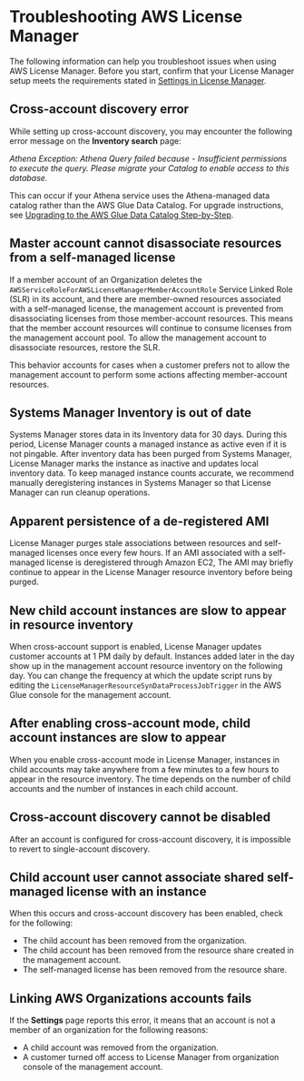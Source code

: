 # Troubleshooting AWS License Manager<a name="troubleshooting"></a>

The following information can help you troubleshoot issues when using AWS License Manager\. Before you start, confirm that your License Manager setup meets the requirements stated in [Settings in License Manager](settings.md)\.

## Cross\-account discovery error<a name="issue1"></a>

While setting up cross\-account discovery, you may encounter the following error message on the **Inventory search** page: 

*Athena Exception: Athena Query failed because \- Insufficient permissions to execute the query\. Please migrate your Catalog to enable access to this database\.* 

This can occur if your Athena service uses the Athena\-managed data catalog rather than the AWS Glue Data Catalog\. For upgrade instructions, see [Upgrading to the AWS Glue Data Catalog Step\-by\-Step](https://docs.aws.amazon.com/athena/latest/ug/glue-upgrade.html)\.

## Master account cannot disassociate resources from a self\-managed license<a name="issue3"></a>

If a member account of an Organization deletes the `AWSServiceRoleForAWSLicenseManagerMemberAccountRole` Service Linked Role \(SLR\) in its account, and there are member\-owned resources associated with a self\-managed license, the management account is prevented from disassociating licenses from those member\-account resources\. This means that the member account resources will continue to consume licenses from the management account pool\. To allow the management account to disassociate resources, restore the SLR\.

This behavior accounts for cases when a customer prefers not to allow the management account to perform some actions affecting member\-account resources\.

## Systems Manager Inventory is out of date<a name="stale-inventory"></a>

Systems Manager stores data in its Inventory data for 30 days\. During this period, License Manager counts a managed instance as active even if it is not pingable\. After inventory data has been purged from Systems Manager, License Manager marks the instance as inactive and updates local inventory data\. To keep managed instance counts accurate, we recommend manually deregistering instances in Systems Manager so that License Manager can run cleanup operations\.

## Apparent persistence of a de\-registered AMI<a name="deregistered_ami"></a>

License Manager purges stale associations between resources and self\-managed licenses once every few hours\. If an AMI associated with a self\-managed license is deregistered through Amazon EC2, The AMI may briefly continue to appear in the License Manager resource inventory before being purged\.

## New child account instances are slow to appear in resource inventory<a name="inventory_delay_1"></a>

When cross\-account support is enabled, License Manager updates customer accounts at 1 PM daily by default\. Instances added later in the day show up in the management account resource inventory on the following day\. You can change the frequency at which the update script runs by editing the `LicenseManagerResourceSynDataProcessJobTrigger` in the AWS Glue console for the management account\.

## After enabling cross\-account mode, child account instances are slow to appear<a name="inventory_delay_2"></a>

When you enable cross\-account mode in License Manager, instances in child accounts may take anywhere from a few minutes to a few hours to appear in the resource inventory\. The time depends on the number of child accounts and the number of instances in each child account\. 

## Cross\-account discovery cannot be disabled<a name="cross_account-permanent"></a>

After an account is configured for cross\-account discovery, it is impossible to revert to single\-account discovery\.

## Child account user cannot associate shared self\-managed license with an instance<a name="associating_child_account"></a>

When this occurs and cross\-account discovery has been enabled, check for the following:
+ The child account has been removed from the organization\.
+ The child account has been removed from the resource share created in the management account\.
+ The self\-managed license has been removed from the resource share\.

## Linking AWS Organizations accounts fails<a name="organizations_blocked"></a>

If the **Settings** page reports this error, it means that an account is not a member of an organization for the following reasons:
+ A child account was removed from the organization\.
+ A customer turned off access to License Manager from organization console of the management account\.